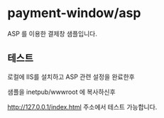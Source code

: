 # payment-window/asp

ASP 를 이용한 결제창 샘플입니다.



## 테스트
로컬에 IIS를 설치하고 ASP 관련 설정을 완료한후 

샘플을 inetpub/wwwroot 에 복사하신후 

http://127.0.0.1/index.html 주소에서 테스트 가능합니다.
